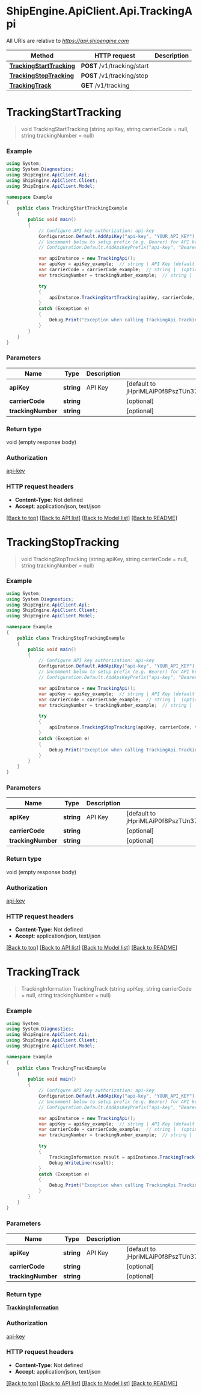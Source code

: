 # ShipEngine.ApiClient.Api.TrackingApi

All URIs are relative to *https://api.shipengine.com*

Method | HTTP request | Description
------------- | ------------- | -------------
[**TrackingStartTracking**](TrackingApi.md#trackingstarttracking) | **POST** /v1/tracking/start | 
[**TrackingStopTracking**](TrackingApi.md#trackingstoptracking) | **POST** /v1/tracking/stop | 
[**TrackingTrack**](TrackingApi.md#trackingtrack) | **GET** /v1/tracking | 


<a name="trackingstarttracking"></a>
# **TrackingStartTracking**
> void TrackingStartTracking (string apiKey, string carrierCode = null, string trackingNumber = null)



### Example
```csharp
using System;
using System.Diagnostics;
using ShipEngine.ApiClient.Api;
using ShipEngine.ApiClient.Client;
using ShipEngine.ApiClient.Model;

namespace Example
{
    public class TrackingStartTrackingExample
    {
        public void main()
        {
            // Configure API key authorization: api-key
            Configuration.Default.AddApiKey("api-key", "YOUR_API_KEY");
            // Uncomment below to setup prefix (e.g. Bearer) for API key, if needed
            // Configuration.Default.AddApiKeyPrefix("api-key", "Bearer");

            var apiInstance = new TrackingApi();
            var apiKey = apiKey_example;  // string | API Key (default to jHpriMLAiP0f8PszTUn37t4D3+q2lW/G+eaMgGAupBY)
            var carrierCode = carrierCode_example;  // string |  (optional) 
            var trackingNumber = trackingNumber_example;  // string |  (optional) 

            try
            {
                apiInstance.TrackingStartTracking(apiKey, carrierCode, trackingNumber);
            }
            catch (Exception e)
            {
                Debug.Print("Exception when calling TrackingApi.TrackingStartTracking: " + e.Message );
            }
        }
    }
}
```

### Parameters

Name | Type | Description  | Notes
------------- | ------------- | ------------- | -------------
 **apiKey** | **string**| API Key | [default to jHpriMLAiP0f8PszTUn37t4D3+q2lW/G+eaMgGAupBY]
 **carrierCode** | **string**|  | [optional] 
 **trackingNumber** | **string**|  | [optional] 

### Return type

void (empty response body)

### Authorization

[api-key](../README.md#api-key)

### HTTP request headers

 - **Content-Type**: Not defined
 - **Accept**: application/json, text/json

[[Back to top]](#) [[Back to API list]](../README.md#documentation-for-api-endpoints) [[Back to Model list]](../README.md#documentation-for-models) [[Back to README]](../README.md)

<a name="trackingstoptracking"></a>
# **TrackingStopTracking**
> void TrackingStopTracking (string apiKey, string carrierCode = null, string trackingNumber = null)



### Example
```csharp
using System;
using System.Diagnostics;
using ShipEngine.ApiClient.Api;
using ShipEngine.ApiClient.Client;
using ShipEngine.ApiClient.Model;

namespace Example
{
    public class TrackingStopTrackingExample
    {
        public void main()
        {
            // Configure API key authorization: api-key
            Configuration.Default.AddApiKey("api-key", "YOUR_API_KEY");
            // Uncomment below to setup prefix (e.g. Bearer) for API key, if needed
            // Configuration.Default.AddApiKeyPrefix("api-key", "Bearer");

            var apiInstance = new TrackingApi();
            var apiKey = apiKey_example;  // string | API Key (default to jHpriMLAiP0f8PszTUn37t4D3+q2lW/G+eaMgGAupBY)
            var carrierCode = carrierCode_example;  // string |  (optional) 
            var trackingNumber = trackingNumber_example;  // string |  (optional) 

            try
            {
                apiInstance.TrackingStopTracking(apiKey, carrierCode, trackingNumber);
            }
            catch (Exception e)
            {
                Debug.Print("Exception when calling TrackingApi.TrackingStopTracking: " + e.Message );
            }
        }
    }
}
```

### Parameters

Name | Type | Description  | Notes
------------- | ------------- | ------------- | -------------
 **apiKey** | **string**| API Key | [default to jHpriMLAiP0f8PszTUn37t4D3+q2lW/G+eaMgGAupBY]
 **carrierCode** | **string**|  | [optional] 
 **trackingNumber** | **string**|  | [optional] 

### Return type

void (empty response body)

### Authorization

[api-key](../README.md#api-key)

### HTTP request headers

 - **Content-Type**: Not defined
 - **Accept**: application/json, text/json

[[Back to top]](#) [[Back to API list]](../README.md#documentation-for-api-endpoints) [[Back to Model list]](../README.md#documentation-for-models) [[Back to README]](../README.md)

<a name="trackingtrack"></a>
# **TrackingTrack**
> TrackingInformation TrackingTrack (string apiKey, string carrierCode = null, string trackingNumber = null)



### Example
```csharp
using System;
using System.Diagnostics;
using ShipEngine.ApiClient.Api;
using ShipEngine.ApiClient.Client;
using ShipEngine.ApiClient.Model;

namespace Example
{
    public class TrackingTrackExample
    {
        public void main()
        {
            // Configure API key authorization: api-key
            Configuration.Default.AddApiKey("api-key", "YOUR_API_KEY");
            // Uncomment below to setup prefix (e.g. Bearer) for API key, if needed
            // Configuration.Default.AddApiKeyPrefix("api-key", "Bearer");

            var apiInstance = new TrackingApi();
            var apiKey = apiKey_example;  // string | API Key (default to jHpriMLAiP0f8PszTUn37t4D3+q2lW/G+eaMgGAupBY)
            var carrierCode = carrierCode_example;  // string |  (optional) 
            var trackingNumber = trackingNumber_example;  // string |  (optional) 

            try
            {
                TrackingInformation result = apiInstance.TrackingTrack(apiKey, carrierCode, trackingNumber);
                Debug.WriteLine(result);
            }
            catch (Exception e)
            {
                Debug.Print("Exception when calling TrackingApi.TrackingTrack: " + e.Message );
            }
        }
    }
}
```

### Parameters

Name | Type | Description  | Notes
------------- | ------------- | ------------- | -------------
 **apiKey** | **string**| API Key | [default to jHpriMLAiP0f8PszTUn37t4D3+q2lW/G+eaMgGAupBY]
 **carrierCode** | **string**|  | [optional] 
 **trackingNumber** | **string**|  | [optional] 

### Return type

[**TrackingInformation**](TrackingInformation.md)

### Authorization

[api-key](../README.md#api-key)

### HTTP request headers

 - **Content-Type**: Not defined
 - **Accept**: application/json, text/json

[[Back to top]](#) [[Back to API list]](../README.md#documentation-for-api-endpoints) [[Back to Model list]](../README.md#documentation-for-models) [[Back to README]](../README.md)

